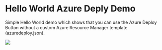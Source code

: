 Hello World Azure Deply Demo
====================
Simple Hello World demo which shows that you can use the Azure Deploy Button without a custom Azure Resource Manager template (azuredeploy.json).

<a href="https://azuredeploy.net/" target="_blank"><img src="http://azuredeploy.net/deploybutton.png"/></a>
